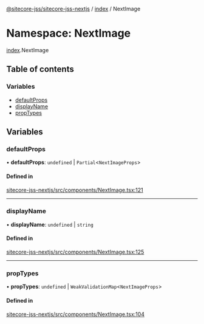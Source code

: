 [@sitecore-jss/sitecore-jss-nextjs](../README.md) / [index](index.md) / NextImage

# Namespace: NextImage

[index](index.md).NextImage

## Table of contents

### Variables

- [defaultProps](index.NextImage.md#defaultprops)
- [displayName](index.NextImage.md#displayname)
- [propTypes](index.NextImage.md#proptypes)

## Variables

### defaultProps

• **defaultProps**: `undefined` \| `Partial`<`NextImageProps`\>

#### Defined in

[sitecore-jss-nextjs/src/components/NextImage.tsx:121](https://github.com/Sitecore/jss/blob/1625aa44b/packages/sitecore-jss-nextjs/src/components/NextImage.tsx#L121)

___

### displayName

• **displayName**: `undefined` \| `string`

#### Defined in

[sitecore-jss-nextjs/src/components/NextImage.tsx:125](https://github.com/Sitecore/jss/blob/1625aa44b/packages/sitecore-jss-nextjs/src/components/NextImage.tsx#L125)

___

### propTypes

• **propTypes**: `undefined` \| `WeakValidationMap`<`NextImageProps`\>

#### Defined in

[sitecore-jss-nextjs/src/components/NextImage.tsx:104](https://github.com/Sitecore/jss/blob/1625aa44b/packages/sitecore-jss-nextjs/src/components/NextImage.tsx#L104)
